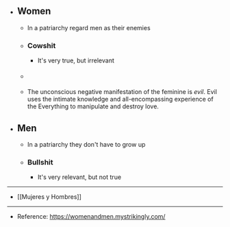 - ## Women
	- In a patriarchy regard men as their enemies
	- ### Cowshit
		- It's very true, but irrelevant
	- ####
	- The unconscious negative manifestation of the feminine is _evil_. Evil uses the intimate knowledge and all-encompassing experience of the Everything to manipulate and destroy love.
- ## Men
	- In a patriarchy they don't have to grow up
	- ### Bullshit
		- It's very relevant, but not true
- ---
- [[Mujeres y Hombres]]
- ---
- Reference: https://womenandmen.mystrikingly.com/
